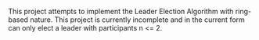This project attempts to implement the Leader Election Algorithm with ring-based nature. This project is currently incomplete and in the current form can only elect a leader with participants n <= 2.
